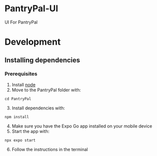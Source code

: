 # PantryPal-UI
UI For PantryPal

# Development

## Installing dependencies
### Prerequisites
1. Install [node](https://nodejs.org/en/download/package-manager)
2. Move to the PantryPal folder with:
```
cd PantryPal
```
3. Install dependencies with:
```
npm install
```
4. Make sure you have the Expo Go app installed on your mobile device
5. Start the app with:
```
npx expo start
```
6. Follow the instructions in the terminal